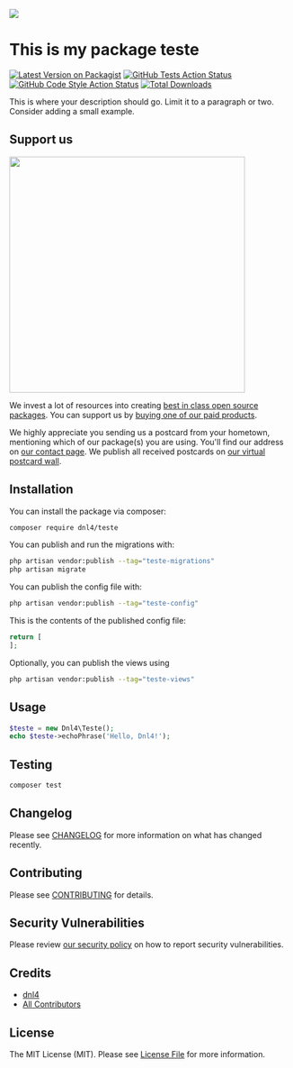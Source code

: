 
[<img src="https://github-ads.s3.eu-central-1.amazonaws.com/support-ukraine.svg?t=1" />](https://supportukrainenow.org)

# This is my package teste

[![Latest Version on Packagist](https://img.shields.io/packagist/v/dnl4/teste.svg?style=flat-square)](https://packagist.org/packages/dnl4/teste)
[![GitHub Tests Action Status](https://img.shields.io/github/workflow/status/dnl4/teste/run-tests?label=tests)](https://github.com/dnl4/teste/actions?query=workflow%3Arun-tests+branch%3Amain)
[![GitHub Code Style Action Status](https://img.shields.io/github/workflow/status/dnl4/teste/Check%20&%20fix%20styling?label=code%20style)](https://github.com/dnl4/teste/actions?query=workflow%3A"Check+%26+fix+styling"+branch%3Amain)
[![Total Downloads](https://img.shields.io/packagist/dt/dnl4/teste.svg?style=flat-square)](https://packagist.org/packages/dnl4/teste)

This is where your description should go. Limit it to a paragraph or two. Consider adding a small example.

## Support us

[<img src="https://github-ads.s3.eu-central-1.amazonaws.com/teste.jpg?t=1" width="419px" />](https://spatie.be/github-ad-click/teste)

We invest a lot of resources into creating [best in class open source packages](https://spatie.be/open-source). You can support us by [buying one of our paid products](https://spatie.be/open-source/support-us).

We highly appreciate you sending us a postcard from your hometown, mentioning which of our package(s) you are using. You'll find our address on [our contact page](https://spatie.be/about-us). We publish all received postcards on [our virtual postcard wall](https://spatie.be/open-source/postcards).

## Installation

You can install the package via composer:

```bash
composer require dnl4/teste
```

You can publish and run the migrations with:

```bash
php artisan vendor:publish --tag="teste-migrations"
php artisan migrate
```

You can publish the config file with:

```bash
php artisan vendor:publish --tag="teste-config"
```

This is the contents of the published config file:

```php
return [
];
```

Optionally, you can publish the views using

```bash
php artisan vendor:publish --tag="teste-views"
```

## Usage

```php
$teste = new Dnl4\Teste();
echo $teste->echoPhrase('Hello, Dnl4!');
```

## Testing

```bash
composer test
```

## Changelog

Please see [CHANGELOG](CHANGELOG.md) for more information on what has changed recently.

## Contributing

Please see [CONTRIBUTING](https://github.com/dnl4/.github/blob/main/CONTRIBUTING.md) for details.

## Security Vulnerabilities

Please review [our security policy](../../security/policy) on how to report security vulnerabilities.

## Credits

- [dnl4](https://github.com/dnl4)
- [All Contributors](../../contributors)

## License

The MIT License (MIT). Please see [License File](LICENSE.md) for more information.
